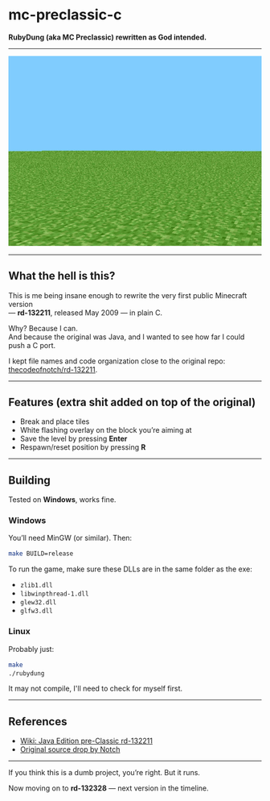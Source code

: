 # mc-preclassic-c
**RubyDung (aka MC Preclassic) rewritten as God intended.**

---

![screenshot](.assets/level.jpg)  

---

## What the hell is this?
This is me being insane enough to rewrite the very first public Minecraft version  
— **rd-132211**, released May 2009 — in plain C.  

Why? Because I can.  
And because the original was Java, and I wanted to see how far I could push a C port.  

I kept file names and code organization close to the original repo:  
[thecodeofnotch/rd-132211](https://github.com/thecodeofnotch/rd-132211).  

---

## Features (extra shit added on top of the original)
- Break and place tiles  
- White flashing overlay on the block you’re aiming at  
- Save the level by pressing **Enter**  
- Respawn/reset position by pressing **R**  

---

## Building
Tested on **Windows**, works fine.  

### Windows
You’ll need MinGW (or similar). Then:  
```bash
make BUILD=release
```

To run the game, make sure these DLLs are in the same folder as the exe:
- `zlib1.dll`
- `libwinpthread-1.dll`
- `glew32.dll`
- `glfw3.dll`

### Linux
Probably just:
```bash
make
./rubydung
```
It may not compile, I'll need to check for myself first.

---

## References
- [Wiki: Java Edition pre-Classic rd-132211](https://minecraft.fandom.com/wiki/Java_Edition_pre-Classic_rd-132211)  
- [Original source drop by Notch](https://github.com/thecodeofnotch/rd-132211)  

---

If you think this is a dumb project, you’re right. But it runs.  

Now moving on to **rd-132328** — next version in the timeline.
